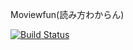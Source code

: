 Moviewfun(読み方わからん)

[![Build Status](https://travis-ci.org/asonas/moviewfun.png?branch=master)](https://travis-ci.org/asonas/moviewfun)
